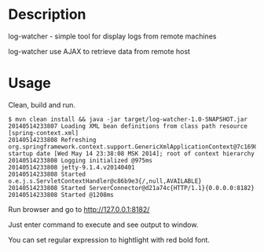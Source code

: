 # Description

log-watcher - simple tool for display logs from remote machines

log-watcher use AJAX to retrieve data from remote host

# Usage

Clean, build and run.

```
$ mvn clean install && java -jar target/log-watcher-1.0-SNAPSHOT.jar
20140514233807 Loading XML bean definitions from class path resource [spring-context.xml]
20140514233808 Refreshing org.springframework.context.support.GenericXmlApplicationContext@7c16905e: startup date [Wed May 14 23:38:08 MSK 2014]; root of context hierarchy
20140514233808 Logging initialized @975ms
20140514233808 jetty-9.1.4.v20140401
20140514233808 Started o.e.j.s.ServletContextHandler@c86b9e3{/,null,AVAILABLE}
20140514233808 Started ServerConnector@d21a74c{HTTP/1.1}{0.0.0.0:8182}
20140514233808 Started @1208ms

```

Run browser and go to http://127.0.0.1:8182/

Just enter command to execute and see output to window.

You can set regular expression to hightlight with red bold font.
